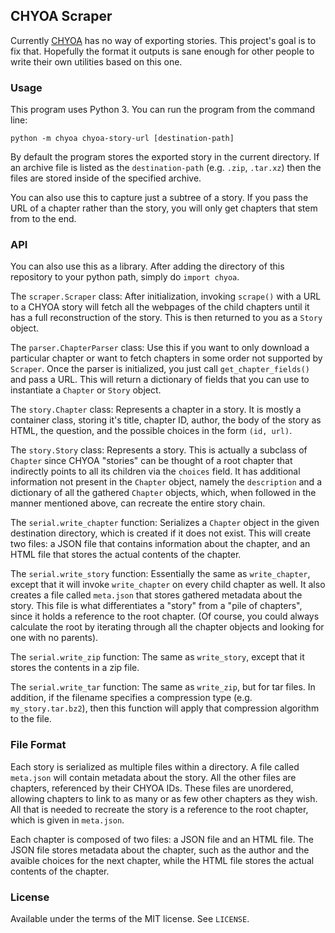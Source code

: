 ## CHYOA Scraper
Currently [CHYOA](https://chyoa.com) has no way of exporting stories. This project's goal is to fix that. Hopefully the format it outputs is sane enough for other people to write their own utilities based on this one.

### Usage
This program uses Python 3. You can run the program from the command line:

`python -m chyoa chyoa-story-url [destination-path]`

By default the program stores the exported story in the current directory. If an archive file is listed as the `destination-path` (e.g. `.zip`, `.tar.xz`) then the files are stored inside of the specified archive.

You can also use this to capture just a subtree of a story. If you pass the URL of a chapter rather than the story, you will only get chapters that stem from to the end.

### API
You can also use this as a library. After adding the directory of this repository to your python path, simply do `import chyoa`.

The `scraper.Scraper` class: After initialization, invoking `scrape()` with a URL to a CHYOA story will fetch all the webpages of the child chapters until it has a full reconstruction of the story. This is then returned to you as a `Story` object.

The `parser.ChapterParser` class: Use this if you want to only download a particular chapter or want to fetch chapters in some order not supported by `Scraper`. Once the parser is initialized, you just call `get_chapter_fields()` and pass a URL. This will return a dictionary of fields that you can use to instantiate a `Chapter` or `Story` object.

The `story.Chapter` class: Represents a chapter in a story. It is mostly a container class, storing it's title, chapter ID, author, the body of the story as HTML, the question, and the possible choices in the form `(id, url)`.

The `story.Story` class: Represents a story. This is actually a subclass of `Chapter` since CHYOA "stories" can be thought of a root chapter that indirectly points to all its children via the `choices` field. It has additional information not present in the `Chapter` object, namely the `description` and a dictionary of all the gathered `Chapter` objects, which, when followed in the manner mentioned above, can recreate the entire story chain.

The `serial.write_chapter` function: Serializes a `Chapter` object in the given destination directory, which is created if it does not exist. This will create two files: a JSON file that contains information about the chapter, and an HTML file that stores the actual contents of the chapter.

The `serial.write_story` function: Essentially the same as `write_chapter`, except that it will invoke `write_chapter` on every child chapter as well. It also creates a file called `meta.json` that stores gathered metadata about the story. This file is what differentiates a "story" from a "pile of chapters", since it holds a reference to the root chapter. (Of course, you could always calculate the root by iterating through all the chapter objects and looking for one with no parents).

The `serial.write_zip` function: The same as `write_story`, except that it stores the contents in a zip file.

The `serial.write_tar` function: The same as `write_zip`, but for tar files. In addition, if the filename specifies a compression type (e.g. `my_story.tar.bz2`), then this function will apply that compression algorithm to the file.

### File Format
Each story is serialized as multiple files within a directory. A file called `meta.json` will contain metadata about the story. All the other files are chapters, referenced by their CHYOA IDs. These files are unordered, allowing chapters to link to as many or as few other chapters as they wish. All that is needed to recreate the story is a reference to the root chapter, which is given in `meta.json`.

Each chapter is composed of two files: a JSON file and an HTML file. The JSON file stores metadata about the chapter, such as the author and the avaible choices for the next chapter, while the HTML file stores the actual contents of the chapter.

### License
Available under the terms of the MIT license. See `LICENSE`.

